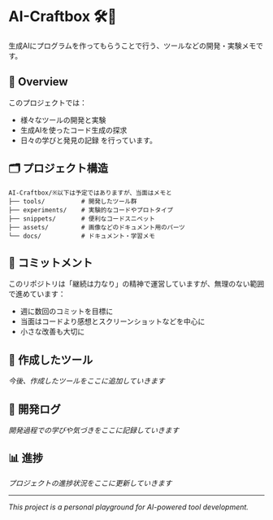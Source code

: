 # AI-Craftbox 🛠️🤖

生成AIにプログラムを作ってもらうことで行う、ツールなどの開発・実験メモです。

## 👀 Overview

このプロジェクトでは：
- 様々なツールの開発と実験
- 生成AIを使ったコード生成の探求
- 日々の学びと発見の記録
を行っています。

## 🗂️ プロジェクト構造

```
AI-Craftbox/※以下は予定ではありますが、当面はメモと
├── tools/          # 開発したツール群
├── experiments/    # 実験的なコードやプロトタイプ
├── snippets/       # 便利なコードスニペット
├── assets/         # 画像などのドキュメント用のパーツ
└── docs/           # ドキュメント・学習メモ
```

## 🌱 コミットメント

このリポジトリは「継続は力なり」の精神で運営していますが、無理のない範囲で進めています：
- 週に数回のコミットを目標に
- 当面はコードより感想とスクリーンショットなどを中心に
- 小さな改善も大切に

## 🔧 作成したツール

*今後、作成したツールをここに追加していきます*

## 📝 開発ログ

*開発過程での学びや気づきをここに記録していきます*

## 📊 進捗

*プロジェクトの進捗状況をここに更新していきます*

---
*This project is a personal playground for AI-powered tool development.*
